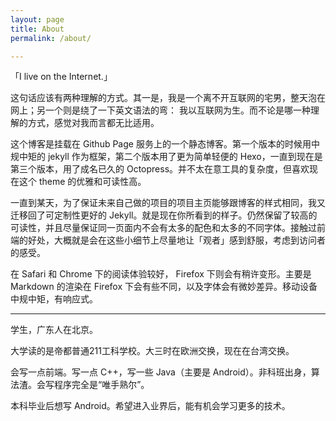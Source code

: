 ```yaml
---
layout: page
title: About
permalink: /about/

---
```


「I live on the Internet.」 

这句话应该有两种理解的方式。其一是，我是一个离不开互联网的宅男，整天泡在网上；另一个则是绕了一下英文语法的弯：
我以互联网为生。而不论是哪一种理解的方式，感觉对我而言都无比适用。

这个博客是挂载在 Github Page 服务上的一个静态博客。第一个版本的时候用中规中矩的 jekyll 作为框架，第二个版本用了更为简单轻便的 Hexo，一直到现在是第三个版本，用了成名已久的 Octopress。并不太在意工具的复杂度，但喜欢现在这个 theme 的优雅和可读性高。

一直到某天，为了保证未来自己做的项目的项目主页能够跟博客的样式相同，我又迁移回了可定制性更好的 Jekyll。就是现在你所看到的样子。仍然保留了较高的可读性，并且尽量保证同一页面内不会有太多的配色和太多的不同字体。接触过前端的好处，大概就是会在这些小细节上尽量地让「观者」感到舒服，考虑到访问者的感受。

在 Safari 和 Chrome 下的阅读体验较好， Firefox 下则会有稍许变形。主要是 Markdown 的渲染在 Firefox 下会有些不同，以及字体会有微妙差异。移动设备中规中矩，有响应式。

---

学生，广东人在北京。

大学读的是帝都普通211工科学校。大三时在欧洲交换，现在在台湾交换。

会写一点前端。写一点 C++，写一些 Java（主要是 Android）。非科班出身，算法渣。会写程序完全是“唯手熟尔”。


本科毕业后想写 Android。希望进入业界后，能有机会学习更多的技术。
